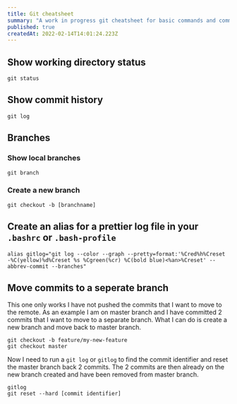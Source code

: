 ```yaml
---
title: Git cheatsheet
summary: "A work in progress git cheatsheet for basic commands and common actions "
published: true
createdAt: 2022-02-14T14:01:24.223Z
---
```

## Show working directory status
```
git status
```

## Show commit history
```
git log
```

## Branches

### Show local branches
```
git branch
```

### Create a new branch
```
git checkout -b [branchname]
``` 

## Create an alias for a prettier log file in your `.bashrc` or `.bash-profile`
```
alias gitlog="git log --color --graph --pretty=format:'%Cred%h%Creset -%C(yellow)%d%Creset %s %Cgreen(%cr) %C(bold blue)<%an>%Creset' --abbrev-commit --branches"
```

## Move commits to a seperate branch
This one only works I have not pushed the commits that I want to move to the remote. As an example I am on master branch and I have committed 2 commits that I   want to move to a separate branch. What I can do is create a new branch and move back to master branch.

```
git checkout -b feature/my-new-feature
git checkout master
```
Now I need to run a `git log` or `gitlog` to find the commit identifier and reset the master branch back 2 commits. The 2 commits are then already on the new branch created and have been removed from master branch.

```
gitlog
git reset --hard [commit identifier] 
```